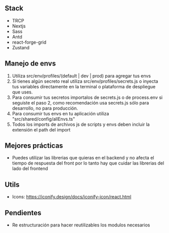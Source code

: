 ## Stack

- TRCP
- Nextjs
- Sass
- Antd
- react-forge-grid
- Zustand

## Manejo de envs

1. Utiliza src/env/profiles/(default | dev | prod) para agregar tus envs
2. Si tienes algún secreto real utiliza src/env/profiles/secrets.js o inyecta tus variables directamente en la terminal o plataforma de despliegue que uses.
3. Para consumir tus secretos importalos de secrets.js o de process.env si seguiste el paso 2, como recomendación usa secrets.js sólo para desarrollo, no para producción.
4. Para consumir tus envs en tu aplicación utiliza "src/shared/config/allEnvs.ts"
5. Todos los imports de archivos js de scripts y envs deben incluir la extensión el path del import

## Mejores prácticas

- Puedes utilizar las librerias que quieras en el backend y no afecta el tiempo de respuesta del front por lo tanto hay que cuidar las librerias del lado del frontend

## Utils

- Icons: https://iconify.design/docs/iconify-icon/react.html

## Pendientes
- Re estructuración para hacer reutilizables los modulos necesarios
